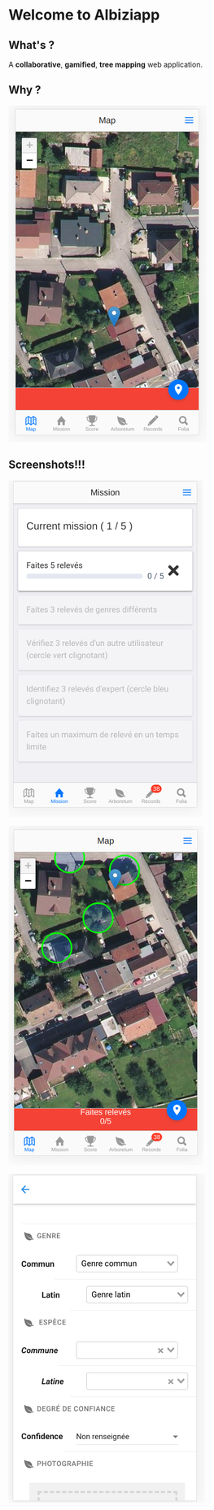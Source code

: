# Welcome to Albiziapp

## What's ?

A **collaborative**, **gamified**, **tree mapping** web application.

## Why ?

![](.gitbook/assets/image%20%283%29.png)

## Screenshots!!!

![Mission page \(game\)](.gitbook/assets/image%20%285%29.png)

![Map view \(sattelite\)](.gitbook/assets/image%20%282%29.png)



![](.gitbook/assets/image%20%2810%29.png)


